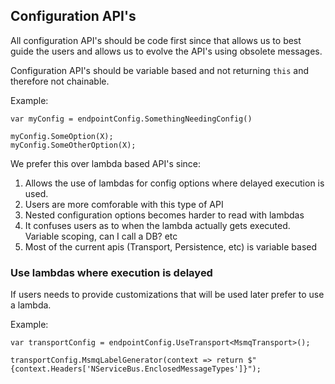 ## Configuration API's

All configuration API's should be code first since that allows us to best guide the users and allows us to evolve the API's using obsolete messages.

Configuration API's should be variable based and not returning `this` and therefore not chainable.

Example:

```
var myConfig = endpointConfig.SomethingNeedingConfig()

myConfig.SomeOption(X);
myConfig.SomeOtherOption(X);

```

We prefer this over lambda based API's since:

1. Allows the use of lambdas for config options where delayed execution is used.
2. Users are more comforable with this type of API
3. Nested configuration options becomes harder to read with lambdas
4. It confuses users as to when the lambda actually gets executed. Variable scoping, can I call a DB? etc
5. Most of the current apis (Transport, Persistence, etc) is variable based

### Use lambdas where execution is delayed

If users needs to provide customizations that will be used later prefer to use a lambda.

Example:

```
var transportConfig = endpointConfig.UseTransport<MsmqTransport>();

transportConfig.MsmqLabelGenerator(context => return $"{context.Headers['NServiceBus.EnclosedMessageTypes']}");

```